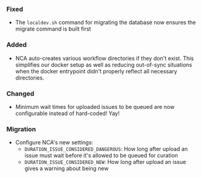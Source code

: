 ### Fixed

- The `localdev.sh` command for migrating the database now ensures the migrate
  command is built first

### Added

- NCA auto-creates various workflow directories if they don't exist. This
  simplifies our docker setup as well as reducing out-of-sync situations when
  the docker entrypoint didn't properly reflect all necessary directories.

### Changed

- Minimum wait times for uploaded issues to be queued are now configurable
  instead of hard-coded! Yay!

### Migration

- Configure NCA's new settings:
  - `DURATION_ISSUE_CONSIDERED_DANGEROUS`: How long after upload an issue must
    wait before it's allowed to be queued for curation
  - `DURATION_ISSUE_CONSIDERED_NEW`: How long after upload an issue gives a
    warning about being new
